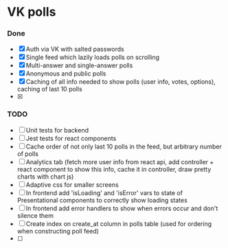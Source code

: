 # VK polls

### Done
- [x] Auth via VK with salted passwords
- [x] Single feed which lazily loads polls on scrolling
- [x] Multi-answer and single-answer polls
- [x] Anonymous and public polls
- [x] Caching of all info needed to show polls (user info, votes, options), caching of last 10 polls
- [x]

### TODO
- [ ] Unit tests for backend
- [ ] Jest tests for react components
- [ ] Cache order of not only last 10 polls in the feed, but arbitrary number of polls
- [ ] Analytics tab (fetch more user info from react api, add controller + react component to show this info,
    cache it in controller, draw pretty charts with chart js)
- [ ] Adaptive css for smaller screens
- [ ] In frontend add 'isLoading' and 'isError' vars to state of Presentational components to correctly show loading states
- [ ] In frontend add error handlers to show when errors occur and don't silence them
- [ ] Create index on create_at column in polls table (used for ordering when constructing poll feed)
- [ ]